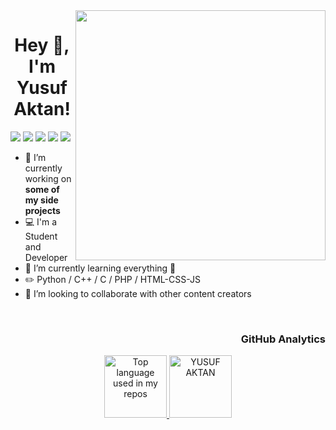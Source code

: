 <img align="right" src="https://media.giphy.com/media/gjrYDwbjnK8x36xZIO/giphy.gif" width="400" />

<h1 align="center"> Hey 👋, I'm Yusuf Aktan! </h1>

[<img src="https://img.icons8.com/bubbles/50/000000/gmail.png"/>](mailto:yusufaktn@outlook.com)
[<img src="https://img.icons8.com/bubbles/50/000000/linkedin.png"/>](https://www.linkedin.com/in/yusufaktan/)
[<img src="https://img.icons8.com/bubbles/50/000000/twitter.png"/>](https://twitter.com/aktnyusuf)
[<img src="https://img.icons8.com/bubbles/50/000000/instagram.png"/>](https://instagram.com/aktny)
[<img src="https://img.icons8.com/bubbles/50/000000/spotify.png"/>](https://open.spotify.com/user/pjk917o0ihnrig8uxjtpx6q2f?si=xXe5bC4PQSSG1gTuAu_HYg)


- 🔭 I’m currently working on **some of my side projects**
- 💻 I'm a Student and Developer
- 🌱 I’m currently learning everything 🤣
- :pencil2: Python / C++ / C / PHP / HTML-CSS-JS
- 👯 I’m looking to collaborate with other content creators


<br>

<h3 align="right">GitHub Analytics</h3>
<p align="center">
<a href="https://github.com/AVS1508">
  <img  height="100em" src="https://github-readme-stats.vercel.app/api/top-langs/?username=yusufaktan&layout=compact&hide_title=1&theme=dark&card_width=300" alt="Top language used in my repos" />
   <img  height="100em" src="https://github-readme-stats.vercel.app/api?username=yusufaktan&theme=dark&show_icons=true" alt="YUSUF AKTAN">
</a>
</p>
